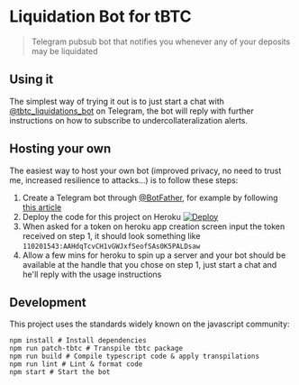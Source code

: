 # Liquidation Bot for tBTC
> Telegram pubsub bot that notifies you whenever any of your deposits may be liquidated

## Using it
The simplest way of trying it out is to just start a chat with [@tbtc\_liquidations\_bot](t.me/tbtc_liquidations_bot) on Telegram, the bot will reply with further instructions on how to subscribe to undercollateralization alerts.

## Hosting your own
The easiest way to host your own bot (improved privacy, no need to trust me, increased resilience to attacks...) is to follow these steps:
1. Create a Telegram bot through [@BotFather](t.me/BotFather), for example by following [this article](https://core.telegram.org/bots#creating-a-new-bot)
2. Deploy the code for this project on Heroku [![Deploy](https://www.herokucdn.com/deploy/button.svg)](https://heroku.com/deploy)
3. When asked for a token on heroku app creation screen input the token received on step 1, it should look something like `110201543:AAHdqTcvCH1vGWJxfSeofSAs0K5PALDsaw`
4. Allow a few mins for heroku to spin up a server and your bot should be available at the handle that you chose on step 1, just start a chat and he'll reply with the usage instructions

## Development
This project uses the standards widely known on the javascript community:
```
npm install # Install dependencies
npm run patch-tbtc # Transpile tbtc package
npm run build # Compile typescript code & apply transpilations
npm run lint # Lint & format code
npm start # Start the bot
```
